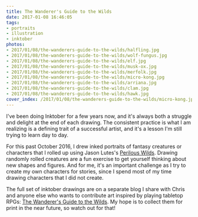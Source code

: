 ```yaml
---
title: The Wanderer's Guide to the Wilds
date: 2017-01-08 16:46:05
tags:
- portraits
- illustration
- inktober
photos:
- 2017/01/08/the-wanderers-guide-to-the-wilds/halfling.jpg
- 2017/01/08/the-wanderers-guide-to-the-wilds/wolf-fungus.jpg
- 2017/01/08/the-wanderers-guide-to-the-wilds/elf.jpg
- 2017/01/08/the-wanderers-guide-to-the-wilds/musk-ox.jpg
- 2017/01/08/the-wanderers-guide-to-the-wilds/merfolk.jpg
- 2017/01/08/the-wanderers-guide-to-the-wilds/micro-kong.jpg
- 2017/01/08/the-wanderers-guide-to-the-wilds/arriana.jpg
- 2017/01/08/the-wanderers-guide-to-the-wilds/clam.jpg
- 2017/01/08/the-wanderers-guide-to-the-wilds/hawk.jpg
cover_index: /2017/01/08/the-wanderers-guide-to-the-wilds/micro-kong.jpg
---
```

I've been doing Inktober for a few years now, and it's always both a struggle and delight at the end of each drawing. The consistent practice is what I am realizing is a defining trait of a successful artist, and it's a lesson I'm still trying to learn day to day.

For this past October 2016, I drew inked portraits of fantasy creatures or characters that I rolled up using Jason Lutes's [Perilous Wilds](http://www.drivethrurpg.com/product/156979/The-Perilous-Wilds). Drawing randomly rolled creatures are a fun exercise to get yourself thinking about new shapes and figures. And for me, it's an important challenge as I try to create my own characters for stories, since I spend most of my time drawing characters that I did not create.

The full set of inktober drawings are on a separate blog I share with Chris and anyone else who wants to contribute art inspired by playing tabletop RPGs: [The Wanderer's Guide to the Wilds](http://wanderersguide.tothewilds.online/). My hope is to collect them for print in the near future, so watch out for that!
